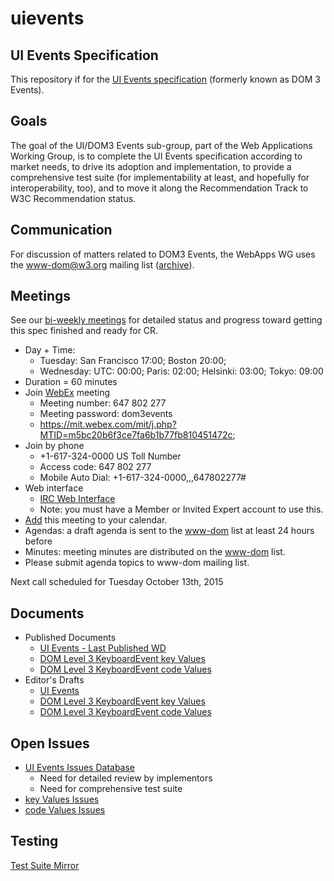 # uievents

## UI Events Specification

This repository if for the [UI Events specification](https://w3c.github.io/uievents/) (formerly known as DOM 3 Events).

## Goals

The goal of the UI/DOM3 Events sub-group, part of the Web Applications Working Group, is to complete the
UI Events specification according to market needs, to drive its adoption and implementation, to provide
a comprehensive test suite (for implementability at least, and hopefully for interoperability, too),
and to move it along the Recommendation Track to W3C Recommendation status.

## Communication

For discussion of matters related to DOM3 Events, the WebApps WG uses the www-dom@w3.org mailing list ([archive](http://lists.w3.org/Archives/Public/www-dom/)).

## Meetings

See our [bi-weekly meetings](http://www.w3.org/2008/webapps/wiki/Bi-weekly_meetings) for detailed status and progress toward getting this spec finished and ready for CR.

* Day + Time:
    * Tuesday: San Francisco 17:00; Boston 20:00;
    * Wednesday: UTC: 00:00; Paris: 02:00; Helsinki: 03:00; Tokyo: 09:00
* Duration = 60 minutes
* Join [WebEx](https://mit.webex.com/mit/j.php?MTID=m5bc20b6f3ce7fa6b1b77fb810451472c) meeting
    * Meeting number: 647 802 277
    * Meeting password: dom3events
    * https://mit.webex.com/mit/j.php?MTID=m5bc20b6f3ce7fa6b1b77fb810451472c;
* Join by phone
    * +1-617-324-0000 US Toll Number
    * Access code: 647 802 277
    * Mobile Auto Dial: +1-617-324-0000,,,647802277#
* Web interface
    * [IRC Web Interface](http://irc.w3.org/)
    * Note: you must have a Member or Invited Expert account to use this.
* [Add](https://mit.webex.com/mit/j.php?MTID=m83ecc36e7e20f853b5b4babc0c7f90f7) this meeting to your calendar.
* Agendas: a draft agenda is sent to the [www-dom](http://lists.w3.org/Archives/Public/www-dom/) list at least 24 hours before
* Minutes: meeting minutes are distributed on the [www-dom](http://lists.w3.org/Archives/Public/www-dom/) list.
* Please submit agenda topics to www-dom mailing list.

Next call scheduled for Tuesday October 13th, 2015

## Documents

* Published Documents
    * [UI Events - Last Published WD](http://www.w3.org/TR/uievents/)
    * [DOM Level 3 KeyboardEvent key Values](http://www.w3.org/TR/DOM-Level-3-Events-key/)
    * [DOM Level 3 KeyboardEvent code Values](http://www.w3.org/TR/DOM-Level-3-Events-code/)
* Editor's Drafts
    * [UI Events](https://w3c.github.io/uievents/)
    * [DOM Level 3 KeyboardEvent key Values](https://w3c.github.io/DOM-Level-3-Events-key/)
    * [DOM Level 3 KeyboardEvent code Values](https://w3c.github.io/DOM-Level-3-Events-code/)

## Open Issues

* [UI Events Issues Database](https://github.com/w3c/uievents/issues)
   * Need for detailed review by implementors
   * Need for comprehensive test suite
* [key Values Issues](https://github.com/w3c/DOM-Level-3-Events-key/issues)
* [code Values Issues](https://github.com/w3c/DOM-Level-3-Events-code/issues)

## Testing

[Test Suite Mirror](http://w3c-test.org/DOMEvents/)
